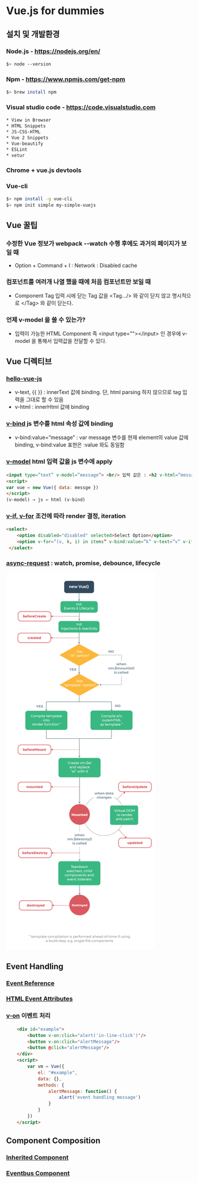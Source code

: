 # Vue.js for dummies

## 설치 및 개발환경
### Node.js - https://nodejs.org/en/
```bash
$> node --version
```
### Npm - https://www.npmjs.com/get-npm 
```bash
$> brew install npm
```
### Visual studio code - https://code.visualstudio.com
```install plugins
* View in Browser
* HTML Snippets
* JS-CSS-HTML
* Vue 2 Snippets
* Vue-beautify
* ESLint
* vetur
```
### Chrome + vue.js devtools 
### Vue-cli
```bash
$> npm install -g vue-cli
$> npm init simple my-simple-vuejs
```


## Vue 꿀팁

### 수정한 Vue 정보가 webpack --watch 수행 후에도 과거의 페이지가 보일 때
* Option + Command + I : Network : Disabled cache

### 컴포넌트를 여러개 나열 했을 때에 처음 컴포넌트만 보일 때
* Component Tag 입력 시에 닫는 Tag 값을 <Tag.../> 와 같이 닫지 않고 명시적으로 <\/Tag> 와 같이 닫는다.

### 언제 v-model 을 쓸 수 있는가?
* 입력이 가능한 HTML Component 즉 \<input type=""\><\/input\> 인 경우에 v-model 을 통해서 입력값을 전달할 수 있다.



## Vue 디렉티브
### [hello-vue-js](https://github.com/psyoblade/vue-for-dummies/blob/master/1.basic/index.html)
* v-text, {{ }} : innerText 값에 binding. 단, html parsing 하지 않으므로 tag 입력을 그대로 할 수 있음
* v-html : innerHtml 값에 binding
### [v-bind](https://github.com/psyoblade/vue-for-dummies/blob/master/1.basic/sum.html) js 변수를 html 속성 값에 binding
 * v-bind:value=”message” : var message 변수를 현재 element의 value 값에 binding, v-bind:value 표현은 :value 와도 동일함
### [v-model](https://github.com/psyoblade/vue-for-dummies/blob/master/1.basic/model-bind.html) html 입력 값을 js 변수에 apply
```html
<input type=”text” v-model=”message”> <br/> 입력 값은 : <h2 v-html=”message”/>
<script>
var vue = new Vue({ data: messge })
</script>
(v-model) → js ← html (v-bind)
```
### [v-if, v-for](https://github.com/psyoblade/vue-for-dummies/blob/master/1.basic/v-if-for.html) 조건에 따라 render 결정, iteration
```html
<select>
    <option disabled="disabled" selected>Select Option</option>
    <option v-for=”(v, k, i) in items” v-bind:value=”k” v-text=”v” v-if=”value.length > 4”/>
 </select>
```

### [async-request](https://github.com/psyoblade/vue-for-dummies/blob/master/1.basic/async-req.html) : watch, promise, debounce, lifecycle
<img src="images/lifecycle.png"/>


## Event Handling

### [Event Reference](https://developer.mozilla.org/en-US/docs/Web/Events)
### [HTML Event Attributes](https://www.w3schools.com/tags/ref_eventattributes.asp)

### [v-on](https://github.com/psyoblade/vue-for-dummies/blob/master/2.event/event-handling.html) 이벤트 처리
```html
    <div id="example">
        <button v-on:click="alert('in-line-click')"/>
        <button v-on:click="alertMessage"/>
        <button @click="alertMessage"/>
    </div>
    <script>
        var vm = Vue({
            el: "#example",
            data: {},
            methods: {
                alertMessage: function() {
                    alert('event handling message')
                }
            }
        })
    </script>
```

## Component Composition

### [Inherited Component](https://github.com/psyoblade/vue-for-dummies/blob/master/3.component/inherited-component.html)

### [Eventbus Component](https://github.com/psyoblade/vue-for-dummies/blob/master/3.component/eventbus-component.html)